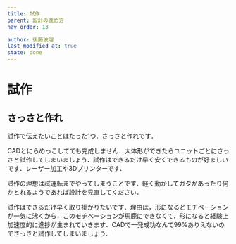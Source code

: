 ```yaml
---
title: 試作
parent: 設計の進め方
nav_order: 13

author: 後藤波瑠
last_modified_at: true
state: done
---
```


# **試作**

## さっさと作れ
試作で伝えたいことはたった1つ．さっさと作れです．

CADとにらめっこしてても完成しません．大体形ができたらユニットごとにさっさと試作してしまいましょう．試作はできるだけ早く安くできるものが好ましいです．レーザー加工や3Dプリンターです．

試作の理想は試運転までやってしまうことです．軽く動かしてガタがあったり何かとれるようであれば設計を見直してください．

試作はできるだけ早く取り掛かりたいです．理由は，形になるとモチベーションが一気に沸くから．このモチベーションが馬鹿にできなくて，形になると経験上加速度的に進捗が生まれていきます．CADで一発成功なんて99%ありえないのでさっさと試作してしまいましょう．
